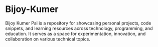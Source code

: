 # Bijoy-Kumer
Bijoy Kumer Pal is a repository for showcasing personal projects, code snippets, and learning resources across technology, programming, and education. It serves as a space for experimentation, innovation, and collaboration on various technical topics.
